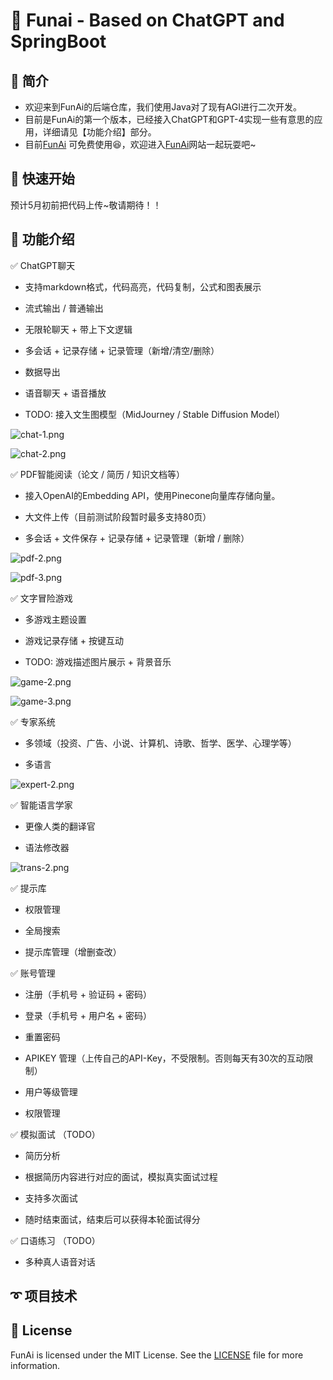 # 🚀 Funai - Based on ChatGPT and SpringBoot

## 📖 简介

- 欢迎来到FunAi的后端仓库，我们使用Java对了现有AGI进行二次开发。
- 目前是FunAi的第一个版本，已经接入ChatGPT和GPT-4实现一些有意思的应用，详细请见【功能介绍】部分。
- 目前[FunAi](http://funai.space/) 可免费使用😆，欢迎进入[FunAi](http://funai.space/)网站一起玩耍吧~

## 🔰 快速开始

预计5月初前把代码上传~敬请期待！！



## 🤖 功能介绍

✅ ChatGPT聊天

  - 支持markdown格式，代码高亮，代码复制，公式和图表展示

  - 流式输出 / 普通输出

  - 无限轮聊天 + 带上下文逻辑

  - 多会话 + 记录存储 + 记录管理（新增/清空/删除）

  - 数据导出

  - 语音聊天 + 语音播放

  - TODO: 接入文生图模型（MidJourney / Stable Diffusion Model）

  ![chat-1.png](mdImg/chat-1.png)

  ![chat-2.png](mdImg/chat-2.png)

✅ PDF智能阅读（论文 / 简历 / 知识文档等）

  - 接入OpenAI的Embedding API，使用Pinecone向量库存储向量。

  - 大文件上传（目前测试阶段暂时最多支持80页）

  - 多会话 + 文件保存 + 记录存储 + 记录管理（新增 / 删除） 

  ![pdf-2.png](mdImg/pdf-2.png)

  ![pdf-3.png](mdImg/pdf-3.png)

✅ 文字冒险游戏

  - 多游戏主题设置

  - 游戏记录存储 + 按键互动

  - TODO: 游戏描述图片展示 + 背景音乐

  ![game-2.png](mdImg/game-2.png)

  ![game-3.png](mdImg/game-3.png)

✅ 专家系统

  - 多领域（投资、广告、小说、计算机、诗歌、哲学、医学、心理学等）

  - 多语言

![expert-2.png](mdImg/expert-2.png)

✅ 智能语言学家

  - 更像人类的翻译官

  - 语法修改器

![trans-2.png](mdImg/trans-2.png)

✅ 提示库

  - 权限管理

  - 全局搜索

  - 提示库管理（增删查改）

✅ 账号管理

  - 注册（手机号 + 验证码 + 密码）

  - 登录（手机号 + 用户名 + 密码）

  - 重置密码

  - APIKEY 管理（上传自己的API-Key，不受限制。否则每天有30次的互动限制）

  - 用户等级管理

  - 权限管理



✅ 模拟面试 （TODO）

  - 简历分析

  - 根据简历内容进行对应的面试，模拟真实面试过程

  - 支持多次面试

  - 随时结束面试，结束后可以获得本轮面试得分



✅ 口语练习 （TODO）

  - 多种真人语音对话



## ➰ 项目技术



## 📄 License

FunAi is licensed under the MIT License. See the [LICENSE](https://github.com/knuddelsgmbh/jtokkit/blob/main/LICENSE) file for more information.



